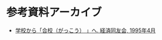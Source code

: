 # 参考資料アーカイブ

* [学校から「合校（がっこう） 」へ. 経済同友会, 1995年4月](https://github.com/furuhashilab/freetothemap4boe/blob/main/docs/references/goukou.pdf)
